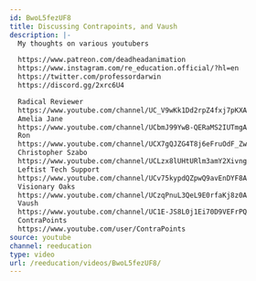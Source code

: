 ```yaml
---
id: BwoL5fezUF8
title: Discussing Contrapoints, and Vaush
description: |-
  My thoughts on various youtubers

  https://www.patreon.com/deadheadanimation
  https://www.instagram.com/re_education.official/?hl=en
  https://twitter.com/professordarwin
  https://discord.gg/2xrc6U4

  Radical Reviewer
  https://www.youtube.com/channel/UC_V9wKk1Dd2rpZ4fxj7pKXA
  Amelia Jane
  https://www.youtube.com/channel/UCbmJ99YwB-QERaMS2IUTmgA
  Ron
  https://www.youtube.com/channel/UCX7gQJZG4T8j6eFruOdF_Zw
  Christopher Szabo
  https://www.youtube.com/channel/UCLzx8lUHtURlm3amY2Xivng
  Leftist Tech Support
  https://www.youtube.com/channel/UCv75kypdQZpwQ9avEnDYF8A
  Visionary Oaks
  https://www.youtube.com/channel/UCzqPnuL3QeL9E0rfaKj8z0A
  Vaush
  https://www.youtube.com/channel/UC1E-JS8L0j1Ei70D9VEFrPQ
  ContraPoints
  https://www.youtube.com/user/ContraPoints
source: youtube
channel: reeducation
type: video
url: /reeducation/videos/BwoL5fezUF8/
---
```


